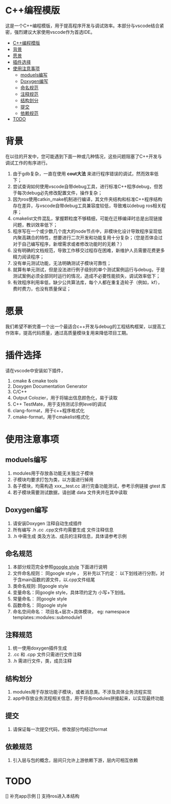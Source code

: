 # C++编程模版

这是一个C++编程模版，用于提高程序开发与调试效率。本部分与vscode结合紧密，强烈建议大家使用vscode作为首选IDE。

- [C++编程模版](#C++编程模版)
- [背景](#背景)
- [愿景](#愿景)
- [插件选择](#插件选择)
- [使用注意事项](#使用注意事项)
    - [moduels编写](#moduels编写)
    - [Doxygen编写](#Doxygen编写)
    - [命名规范](#命名规范)
    - [注释规范](#注释规范)
    - [结构划分](#结构划分)
    - [提交](#提交)
    - [依赖规范](#依赖规范)
- [TODO](#TODO)

# 背景

在以往的开发中，您可能遇到下面一种或几种情况，这些问题阻塞了C++开发与调试工作的有序进行。

1. 由于gdb复杂，一直在使用 **cout大法** 来进行程序错误的调试，然而效率低下；
2. 尝试查询如何使用vscode自带debug工具，进行标准C++程序debug，但苦于每次debug必先修改配置文件，操作复杂；
3. 因为ros使用catkin_make机制进行编译，其文件夹结构和标准C++程序结构存在差异，与vscode自带debug工具兼容度较低，导致难以debug ros相关程序；
4. cmakelist文件混乱，掌握颗粒度不够精细，可能在迁移编译时总是出现链接问题，教训效率低下；
5. 程序写在一个或少数几个庞大的node节点中，非模块化设计导致程序呈现低内聚高耦合的特性，想要进行二次开发和功能复用十分复杂；（您是否体会过对于自己编写程序，新增需求或者修改功能时的无赖？）
6. 没有明确的文档规范，导致工作移交过程存在困难，新维护人员需要花费更多精力阅读程序；
7. 没有单元测试功能，无法明确测试子模块可靠性；
8. 就算有单元测试，但是没法进行例子级别的单个测试案例运行与debug，于是测试案例必须全部同时运行的情况，造成不必要性能损失，调试效率低下；
9. 有效程序利用率低，缺少公共算法库，每个人都在重复造轮子（例如，kf），费时费力，也没有质量保证；

# 愿景

我们希望不断完善一个出一个最适合c++开发与debug的工程结构框架，以提高工作效率，提高代码质量，通过高质量模块复用来降低项目工期。

# 插件选择

请在vscode中安装如下插件，

1. cmake & cmake tools
2. Doxygen Documentation Generator
3. C/C++
4. Output Colozier，用于将输出信息颜色化，易于读取
5. C++ TestMate，用于支持测试示例level的调试
4. clang-format，用于c++程序格式化
5. cmake-format，用于cmakelist格式化

# 使用注意事项

## moduels编写
1. modules用于存放各功能无关独立子模块
2. 子模块均要求打包为类，以方面进行掉用
3. 各子模块，均需构造 xxx__test.cc 进行完备功能测试，参考示例链接 gtest 库
4. 若子模块需要测试数据，请创建 data 文件夹并在其中读取

## Doxygen编写
1. 请安装Doxygen 注释自动生成插件
2. 所有编写 .h .cc .cpp文件均需要生成 文件注释信息
3. .h 中需生成 类及方法、成员的注释信息，具体请参考示例

## 命名规范
1. 本部分规范完全参照[google style](https://zh-google-styleguide.readthedocs.io/en/latest/google-cpp-styleguide/naming/) 下面进行说明
2. 文件命名规则： 同google style ， 另补充以下约定： 以下划线进行分割，对于含main函数的源文件，以.cpp文件结尾
3. 类命名规则: 同google style
4. 变量命名：同google style，具体项约定为 小写+下划线。
5. 常量命名： 同google style
5. 函数命名： 同google style
6. 命名空间命名： 项目名+层次+具体模块， eg: namespace templates::modules::submodule1

## 注释规范
1. 统一使用doxygen插件生成
2. .cc 和 .cpp 文件只需进行文件注释
3. .h 需进行文件，类，成员注释

## 结构划分
1. modules用于存放功能子模块，或者消息类。不涉及具体业务流程实现
2. app中存放业务流程相关信息，用于将各modules拼接起来，以实现最终功能

## 提交
1. 请保证每一次提交代码，修改部分均经过format

## 依赖规范

1. 引入层与包的概念，层间只允许上游依赖下游，层内可相互依赖

# TODO

[] 补充app示例
[] 支持ros进入本结构